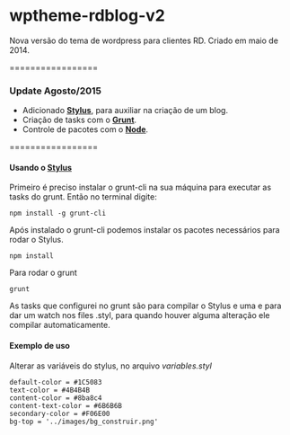 wptheme-rdblog-v2
=================

Nova versão do tema de wordpress para clientes RD. Criado em maio de 2014.

=================

### Update Agosto/2015

- Adicionado **[Stylus]**, para auxiliar na criação de um blog.
- Criação de tasks com o **[Grunt]**.
- Controle de pacotes com o **[Node]**.

=================

#### Usando o [Stylus]

Primeiro é preciso instalar o grunt-cli na sua máquina para executar as tasks do grunt. Então no terminal digite:

```
npm install -g grunt-cli
```

Após instalado o grunt-cli podemos instalar os pacotes necessários para rodar o Stylus.

```
npm install
```

Para rodar o grunt
```
grunt
```

As tasks que configurei no grunt são para compilar o Stylus e uma e para dar um watch nos files .styl, para quando houver alguma alteração ele compilar automaticamente.


#### Exemplo de uso

Alterar as variáveis do stylus, no arquivo *variables.styl*

```
default-color = #1C5083
text-color = #4B4B4B
content-color = #8ba8c4
content-text-color = #6B6B6B
secondary-color = #F06E00
bg-top = '../images/bg_construir.png'
```

[Stylus]:(https://learnboost.github.io/stylus/)
[Grunt]:(http://gruntjs.com/)
[Node]:(https://nodejs.org/)

